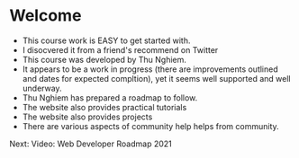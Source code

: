 # Welcome
* This course work is EASY to get started with. 
* I disocvered it from a friend's recommend on Twitter
* This course was developed by Thu Nghiem. 
* It appears to be a work in progress (there are improvements outlined and dates for expected compltion), yet it seems well supported and well underway. 
* Thu Nghiem has prepared a roadmap to follow.
* The website also provides practical tutorials
* The website also provides projects
* There are various aspects of community help helps from community.


Next: Video: Web Developer Roadmap 2021

